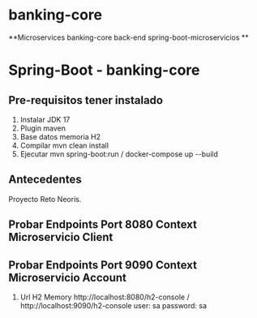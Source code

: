 # banking-core

**Microservices banking-core back-end spring-boot-microservicios **

# Spring-Boot - banking-core

## Pre-requisitos tener instalado
1. Instalar JDK 17
2. Plugin maven
3. Base datos memoria H2
4. Compilar mvn clean install
5. Ejecutar mvn spring-boot:run / docker-compose up --build

## Antecedentes
Proyecto Reto Neoris.


## Probar Endpoints Port 8080 Context Microservicio Client
## Probar Endpoints Port 9090 Context Microservicio Account


1. Url H2 Memory
   http://localhost:8080/h2-console / http://localhost:9090/h2-console
   user: sa password: sa

